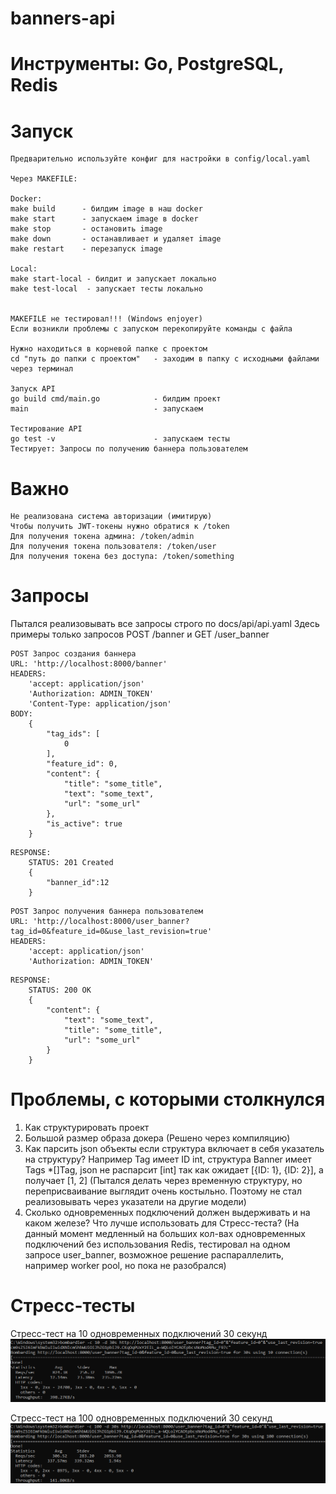 # banners-api


# Инструменты: Go, PostgreSQL, Redis


# Запуск
```
Предварительно используйте конфиг для настройки в config/local.yaml

Через MAKEFILE:

Docker:
make build      - билдим image в наш docker
make start      - запускаем image в docker
make stop       - остановить image
make down       - останавливает и удаляет image
make restart    - перезапуск image

Local:
make start-local - билдит и запускает локально
make test-local  - запускает тесты локально


MAKEFILE не тестировал!!! (Windows enjoyer) 
Если возникли проблемы с запуском перекопируйте команды с файла

Нужно находиться в корневой папке с проектом
cd "путь до папки с проектом"   - заходим в папку с исходными файлами через терминал 

Запуск API
go build cmd/main.go            - билдим проект
main                            - запускаем

Тестирование API
go test -v                      - запускаем тесты
Тестирует: Запросы по получению баннера пользователем
```

# Важно
```
Не реализована система авторизации (имитирую)
Чтобы получить JWT-токены нужно обратися к /token
Для получения токена админа: /token/admin
Для получения токена пользователя: /token/user
Для получения токена без доступа: /token/something
```

# Запросы
Пытался реализовывать все запросы строго по docs/api/api.yaml
Здесь примеры только запросов POST /banner и GET /user_banner

```shell
POST Запрос создания баннера
URL: 'http://localhost:8000/banner'
HEADERS: 
    'accept: application/json'
    'Authorization: ADMIN_TOKEN'
    'Content-Type: application/json'
BODY:
    {
        "tag_ids": [
            0
        ],
        "feature_id": 0,
        "content": {
            "title": "some_title",
            "text": "some_text",
            "url": "some_url"
        },
        "is_active": true
    }
```
```shell
RESPONSE:
    STATUS: 201 Created
    {
        "banner_id":12
    }
```

```shell
POST Запрос получения баннера пользователем
URL: 'http://localhost:8000/user_banner?tag_id=0&feature_id=0&use_last_revision=true'
HEADERS: 
    'accept: application/json'
    'Authorization: ADMIN_TOKEN'
```
```shell
RESPONSE:
    STATUS: 200 OK
    {
        "content": {
            "text": "some_text",
            "title": "some_title",
            "url": "some_url"
        }
    }
```

# Проблемы, с которыми столкнулся
1)  Как структурировать проект
2)  Большой размер образа докера (Решено через компиляцию)
3)  Как парсить json объекты если структура включает в себя указатель на структуру? Например Tag имеет ID int, структура Banner имеет Tags *[]Tag, json не распарсит [int] так как ожидает [{ID: 1}, {ID: 2}], а получает [1, 2] (Пытался делать через временную структуру, но переприсваивание выглядит очень костыльно. Поэтому не стал реализовывать через указатели на другие модели)
4)  Сколько одновременных подключений должен выдерживать и на каком железе? Что лучше использовать для Стресс-теста? (На данный момент медленный на больших кол-вах одновременных подключений без использования Redis, тестировал на одном запросе user_banner, возможное решение распараллелить, например worker pool, но пока не разобрался) 


# Стресс-тесты

Стресс-тест на 10 одновременных подключений 30 секунд
![](./docs/img/bench_10.png)

Стресс-тест на 100 одновременных подключений 30 секунд
![](./docs/img/bench_100.png)

